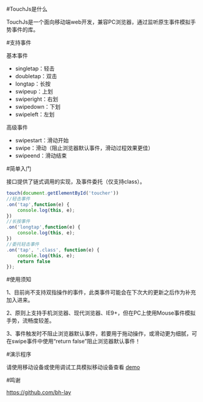 #TouchJs是什么

TouchJs是一个面向移动端web开发，兼容PC浏览器，通过监听原生事件模拟手势事件的库。

#支持事件

基本事件
 * singletap：轻击
 * doubletap：双击
 * longtap：长按
 * swipeup：上划
 * swiperight：右划
 * swipedown：下划
 * swipeleft：左划

高级事件
 * swipestart：滑动开始
 * swipe：滑动（阻止浏览器默认事件，滑动过程效果更佳）
 * swipeend：滑动结束

#简单入门

接口提供了链式调用的实现，及事件委托（仅支持class）。

```javascript
touch(document.getElementById('toucher'))
//轻击事件
.on('tap',function(e) {
    console.log(this, e);
})
//长按事件
.on('longtap',function(e) {
	console.log(this, e);
})
//委托轻击事件
.on('tap', '.class', function(e) {
	console.log(this, e);
	return false
});
```

#使用须知

1、目前尚不支持双指操作的事件，此类事件可能会在下次大的更新之后作为补充加入进来。

2、原则上支持手机浏览器、现代浏览器、IE9+，但在PC上使用Mouse事件模拟手势，流畅度较差。

3、事件触发时不阻止浏览器默认事件，若要用于拖动操作，或滑动更为细腻，可在swipe事件中使用“return false”阻止浏览器默认事件！

#演示程序

请使用移动设备或使用调试工具模拟移动设备查看 [demo](http://anrip.github.io/TouchJs/)

#鸣谢

https://github.com/bh-lay
